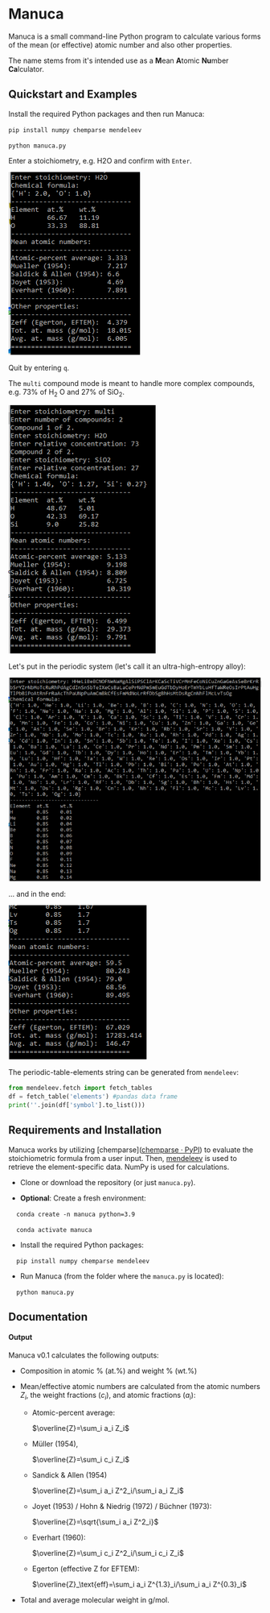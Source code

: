 # Manuca

Manuca is a small command-line Python program to calculate various forms of the mean (or effective) atomic number and also other properties.

The name stems from it's intended use as a **M**ean **A**tomic **Nu**mber **Ca**lculator.

## Quickstart and Examples

Install the required Python packages and then run Manuca:

``pip install numpy chemparse mendeleev``

``python manuca.py``

Enter a stoichiometry, e.g. H2O and confirm with `Enter`.

<img title="H2O demo" src="images/H2O_demo.png" alt="Example" data-align="left">

Quit by entering `q`.

The `multi` compound mode is meant to handle more complex compounds, e.g. 73% of H$_2$ O and 27% of SiO$_2$.

<img title="Multi-compound demo" src="images/multi_demo.png" alt="Example" data-align="left">

Let's put in the periodic system (let's call it an ultra-high-entropy alloy):

<img title="Periodic table demo 1" src="images/periodictable_demo1.png" alt="Example" data-align="left">

... and in the end: 

<img title="Periodic table demo 2" src="images/periodictable_demo2.png" alt="Example" data-align="left">

The periodic-table-elements string can be generated from `mendeleev`:

```python
from mendeleev.fetch import fetch_tables
df = fetch_table('elements') #pandas data frame
print(''.join(df['symbol'].to_list()))
```

## Requirements and Installation

Manuca works by utilizing [chemparse]([chemparse · PyPI](https://pypi.org/project/chemparse/)) to evaluate the stoichiometric formula from a user input. Then, [mendeleev](https://github.com/lmmentel/mendeleev) is used to retrieve the element-specific data. NumPy is used for calculations.

- Clone or download the repository (or just `manuca.py`).

- **Optional**: Create a fresh environment:

    ``conda create -n manuca python=3.9`` 

    ``conda activate manuca``

- Install the required Python packages:

    ``pip install numpy chemparse mendeleev`` 

- Run Manuca (from the folder where the ``manuca.py`` is located):

    ``python manuca.py`` 

## Documentation

#### Output

Manuca v0.1 calculates the following outputs:

- Composition in atomic % (at.%) and weight % (wt.%)

- Mean/effective atomic numbers are calculated from the atomic numbers $Z_i$, the weight fractions ($c_i$), and atomic fractions ($a_i$):
  
  - Atomic-percent average:
    
    $\overline{Z}=\sum_i a_i Z_i$
  
  - Müller (1954), 
    
    $\overline{Z}=\sum_i c_i Z_i$ 
  
  - Sandick & Allen (1954)
    
    $\overline{Z}=\sum_i a_i Z^2_i/\sum_i a_i Z_i$ 
  
  - Joyet (1953) / Hohn & Niedrig (1972) / Büchner (1973):
    
    $\overline{Z}=\sqrt{\sum_i a_i Z^2_i}$
  
  - Everhart (1960):
    
    $\overline{Z}=\sum_i c_i Z^2_i/\sum_i c_i Z_i$
  
  - Egerton (effective Z for EFTEM):
    
    $\overline{Z}_\text{eff}=\sum_i a_i Z^{1.3}_i/\sum_i a_i Z^{0.3}_i$
* Total and average molecular weight in g/mol.
